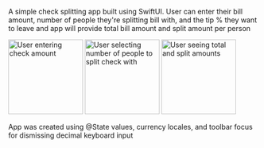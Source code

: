A simple check splitting app built using SwiftUI.
User can enter their bill amount, number of people they're splitting bill with, and the tip % they want to leave and app will provide total bill amount and split amount per person


<p float="left">
  <img alt="User entering check amount" src="https://github.com/anthonycandelino/WeSplit/assets/32252982/5e70f87b-6877-4d6f-adee-1348f574b30c" width="150" />
  <img alt="User selecting number of people to split check with" src="https://github.com/anthonycandelino/WeSplit/assets/32252982/8b5ea981-6ef9-4f69-8186-758ebc9a4357" width="150" /> 
  <img alt="User seeing total and split amounts" src="https://github.com/anthonycandelino/WeSplit/assets/32252982/ce456d37-01b3-4db0-932f-63b68cc681c9" width="150" />
</p>

App was created using @State values, currency locales, and toolbar focus for dismissing decimal keyboard input
